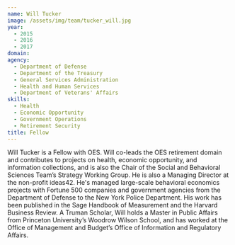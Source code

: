 ```yaml
---
name: Will Tucker
image: /assets/img/team/tucker_will.jpg
year: 
  - 2015
  - 2016
  - 2017
domain:
agency:
  - Department of Defense
  - Department of the Treasury
  - General Services Administration
  - Health and Human Services
  - Department of Veterans' Affairs
skills:
  - Health
  - Economic Opportunity
  - Government Operations
  - Retirement Security
title: Fellow
---
```


Will Tucker is a Fellow with OES.  Will co-leads the OES retirement domain and contributes to projects on health, economic opportunity, and information collections, and is also the Chair of the Social and Behavioral Sciences Team’s Strategy Working Group.  He is also a Managing Director at the non-profit ideas42. He's managed large-scale behavioral economics projects with Fortune 500 companies and government agencies from the Department of Defense to the New York Police Department. His work has been published in the Sage Handbook of Measurement and the Harvard Business Review. A Truman Scholar, Will holds a Master in Public Affairs from Princeton University’s Woodrow Wilson School, and has worked at the Office of Management and Budget’s Office of Information and Regulatory Affairs.	

